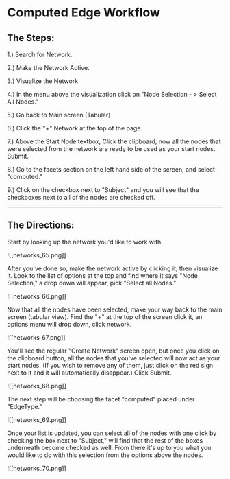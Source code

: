 # Computed Edge Workflow

##  The Steps:

1.) Search for Network.

2.) Make the Network Active.

3.) Visualize the Network

4.) In the menu above the visualization click on "Node Selection - > Select All Nodes."

5.) Go back to Main screen (Tabular)

6.) Click the "+" Network at the top of the page.

7.) Above the Start Node textbox, Click the clipboard, now all the nodes that were selected from the network are ready to be used as your start nodes. Submit.

8.) Go to the facets section on the left hand side of the screen, and select "computed."

9.) Click on the checkbox next to "Subject" and you will see that the checkboxes next to all of the nodes are checked off.
- - - - - - - - - - - - - - - - - - - - - - - - - - - - - - - - - - - - - - - - - - - - - - -
##  The Directions:

Start by looking up the network you'd like to work with.

![[networks_65.png]]

After you've done so, make the network active by clicking it, then visualize it. Look to the list of options at the top and find where it says "Node Selection," a drop down will appear, pick "Select all Nodes."

![[networks_66.png]]

Now that all the nodes have been selected, make your way back to the main screen (tabular view). Find the "+" at the top of the screen click it, an options menu will drop down, click network.

![[networks_67.png]]

You'll see the regular "Create Network" screen open, but once you click on the clipboard button, all the nodes that you've selected will now act as your start nodes. (If you wish to remove any of them, just click on the red sign next to it and it will automatically disappear.) Click Submit.

![[networks_68.png]]

The next step will be choosing the facet "computed" placed under "EdgeType."

![[networks_69.png]]

Once your list is updated, you can select all of the nodes with one click by checking the box next to "Subject," will find that the rest of the boxes underneath become checked as well. From there it's up to you what you would like to do with this selection from the options above the nodes.

![[networks_70.png]]

